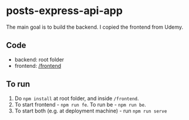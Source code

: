 # posts-express-api-app

The main goal is to build the backend. I copied the frontend from Udemy.

## Code

- backend: root folder
- frontend: [/frontend](/frontend)

## To run

1. Do `npm install` at root folder, and inside `/frontend`.
2. To start frontend - `npm run fe`. To run be - `npm run be`.
3. To start both (e.g. at deployment machine) - run `npm run serve`
